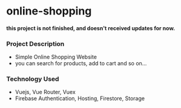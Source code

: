 # online-shopping

#### this project is not finished, and doesn't received updates for now.

### Project Description
  - Simple Online Shopping Website
  - you can search for products, add to cart and so on...

### Technology Used
 - Vuejs, Vue Router, Vuex
 - Firebase Authentication, Hosting, Firestore, Storage
 
